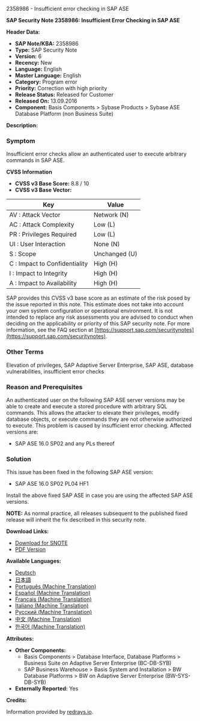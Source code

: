 2358986 - Insufficient error checking in SAP ASE

**SAP Security Note 2358986: Insufficient Error Checking in SAP ASE**

**Header Data:**

- **SAP Note/KBA:** 2358986
- **Type:** SAP Security Note
- **Version:** 6
- **Recency:** New
- **Language:** English
- **Master Language:** English
- **Category:** Program error
- **Priority:** Correction with high priority
- **Release Status:** Released for Customer
- **Released On:** 13.09.2016
- **Component:** Basis Components > Sybase Products > Sybase ASE Database Platform (non Business Suite)

**Description:**

### Symptom

Insufficient error checks allow an authenticated user to execute arbitrary commands in SAP ASE.

**CVSS Information**

- **CVSS v3 Base Score:** 8.8 / 10
- **CVSS v3 Base Vector:**

| Key                             | Value         |
|---------------------------------|---------------|
| AV : Attack Vector              | Network (N)   |
| AC : Attack Complexity          | Low (L)       |
| PR : Privileges Required        | Low (L)       |
| UI : User Interaction           | None (N)      |
| S : Scope                       | Unchanged (U) |
| C : Impact to Confidentiality   | High (H)      |
| I : Impact to Integrity         | High (H)      |
| A : Impact to Availability      | High (H)      |

SAP provides this CVSS v3 base score as an estimate of the risk posed by the issue reported in this note. This estimate does not take into account your own system configuration or operational environment. It is not intended to replace any risk assessments you are advised to conduct when deciding on the applicability or priority of this SAP security note. For more information, see the FAQ section at [https://support.sap.com/securitynotes](https://support.sap.com/securitynotes).

### Other Terms

Elevation of privileges, SAP Adaptive Server Enterprise, SAP ASE, database vulnerabilities, insufficient error checks

### Reason and Prerequisites

An authenticated user on the following SAP ASE server versions may be able to create and execute a stored procedure with arbitrary SQL commands. This allows the attacker to elevate their privileges, modify database objects, or execute commands they are not otherwise authorized to execute. This problem is caused by insufficient error checking. Affected versions are:

- SAP ASE 16.0 SP02 and any PLs thereof

### Solution

This issue has been fixed in the following SAP ASE version:

- SAP ASE 16.0 SP02 PL04 HF1

Install the above fixed SAP ASE in case you are using the affected SAP ASE versions.

**NOTE:** As normal practice, all releases subsequent to the published fixed release will inherit the fix described in this security note.

**Download Links:**

- [Download for SNOTE](https://notesdownloads.sap.com/note/0040000018388812017)
- [PDF Version](https://userapps.support.sap.com/sap/support/sfm/notes/print/0002358986?language=en-US&token=B64A15D431FD4229C97C5877A1345CA7)

**Available Languages:**

- [Deutsch](https://me.sap.com/notes/0002358986/D)
- [日本語](https://me.sap.com/notes/0002358986/J)
- [Português (Machine Translation)](https://me.sap.com/notes/0002358986/P)
- [Español (Machine Translation)](https://me.sap.com/notes/0002358986/S)
- [Français (Machine Translation)](https://me.sap.com/notes/0002358986/F)
- [Italiano (Machine Translation)](https://me.sap.com/notes/0002358986/I)
- [Русский (Machine Translation)](https://me.sap.com/notes/0002358986/R)
- [中文 (Machine Translation)](https://me.sap.com/notes/0002358986/1)
- [한국어 (Machine Translation)](https://me.sap.com/notes/0002358986/3)

**Attributes:**

- **Other Components:**
  - Basis Components > Database Interface, Database Platforms > Business Suite on Adaptive Server Enterprise (BC-DB-SYB)
  - SAP Business Warehouse > Basis System and Installation > BW Database Platforms > BW on Adaptive Server Enterprise (BW-SYS-DB-SYB)
- **Externally Reported:** Yes

**Credits:**

Information provided by [redrays.io](https://redrays.io).